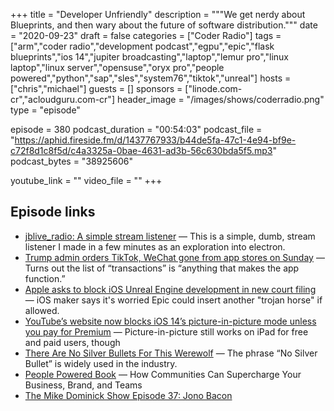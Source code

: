 +++
title = "Developer Unfriendly"
description = """We get nerdy about Blueprints, and then wary about the future of software distribution."""
date = "2020-09-23"
draft = false
categories = ["Coder Radio"]
tags = ["arm","coder radio","development podcast","egpu","epic","flask blueprints","ios 14","jupiter broadcasting","laptop","lemur pro","linux laptop","linux server","opensuse","oryx pro","people powered","python","sap","sles","system76","tiktok","unreal"]
hosts = ["chris","michael"]
guests = []
sponsors = ["linode.com-cr","acloudguru.com-cr"]
header_image = "/images/shows/coderradio.png"
type = "episode"

episode = 380
podcast_duration = "00:54:03"
podcast_file = "https://aphid.fireside.fm/d/1437767933/b44de5fa-47c1-4e94-bf9e-c72f8d1c8f5d/c4a3325a-0bae-4631-ad3b-56c630bda5f5.mp3"
podcast_bytes = "38925606"

youtube_link = ""
video_file = ""
+++

## Episode links

  * [jblive_radio: A simple stream listener](https://github.com/dontcallmebrownie/jblive_radio "jblive_radio: A simple stream listener") — This is a simple, dumb, stream listener I made in a few minutes as an exploration into electron. 
  * [Trump admin orders TikTok, WeChat gone from app stores on Sunday](https://arstechnica.com/tech-policy/2020/09/tiktok-wechat-to-be-pulled-from-us-app-stores-as-of-september-20/ "Trump admin orders TikTok, WeChat gone from app stores on Sunday") — Turns out the list of “transactions” is “anything that makes the app function.”
  * [Apple asks to block iOS Unreal Engine development in new court filing](https://arstechnica.com/gaming/2020/09/apple-asks-to-block-ios-unreal-engine-development-in-new-court-filing/ "Apple asks to block iOS Unreal Engine development in new court filing") — iOS maker says it's worried Epic could insert another "trojan horse" if allowed.
  * [YouTube’s website now blocks iOS 14’s picture-in-picture mode unless you pay for Premium](https://www.theverge.com/2020/9/18/21445912/youtube-videos-website-picture-in-picture-ios-14-google-apple-premium "YouTube’s website now blocks iOS 14’s picture-in-picture mode unless you pay for Premium") — Picture-in-picture still works on iPad for free and paid users, though
  * [There Are No Silver Bullets For This Werewolf](https://hackernoon.com/there-are-no-silver-bullets-for-this-werewolf-2t213woi "There Are No Silver Bullets For This Werewolf") — The phrase “No Silver Bullet” is widely used in the industry. 
  * [People Powered Book](https://www.amazon.com/dp/B07R4YN5JR/ref=dp-kindle-redirect?_encoding=UTF8&btkr=1 "People Powered Book") — How Communities Can Supercharge Your Business, Brand, and Teams
  * [The Mike Dominick Show Episode 37: Jono Bacon](https://www.automator.show/37 "The Mike Dominick Show Episode 37: Jono Bacon")

